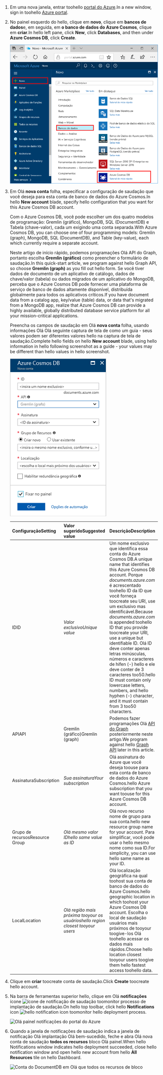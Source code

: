 1. <span data-ttu-id="95bc6-101">Em uma nova janela, entrar toohello [portal do Azure](https://portal.azure.com/).</span><span class="sxs-lookup"><span data-stu-id="95bc6-101">In a new window, sign in toohello [Azure portal](https://portal.azure.com/).</span></span>
2. <span data-ttu-id="95bc6-102">No painel esquerdo do hello, clique em **novo**, clique em **bancos de dados**e, em seguida, em **o banco de dados do Azure Cosmos**, clique em **criar**.</span><span class="sxs-lookup"><span data-stu-id="95bc6-102">In hello left pane, click **New**, click **Databases**, and then under **Azure Cosmos DB**, click **Create**.</span></span>
   
   ![Painel Bancos de Dados do portal do Azure](./media/cosmos-db-create-dbaccount-graph/create-nosql-db-databases-json-tutorial-1.png)

3. <span data-ttu-id="95bc6-104">Em Olá **nova conta** folha, especificar a configuração de saudação que você deseja para esta conta de banco de dados do Azure Cosmos.</span><span class="sxs-lookup"><span data-stu-id="95bc6-104">In hello **New account** blade, specify hello configuration that you want for this Azure Cosmos DB account.</span></span> 

    <span data-ttu-id="95bc6-105">Com o Azure Cosmos DB, você pode escolher um dos quatro modelos de programação: Gremlin (gráfico), MongoDB, SQL (DocumentDB) e Tabela (chave-valor), cada um exigindo uma conta separada.</span><span class="sxs-lookup"><span data-stu-id="95bc6-105">With Azure Cosmos DB, you can choose one of four programming models: Gremlin (graph), MongoDB, SQL (DocumentDB), and Table (key-value), each which currently require a separate account.</span></span>
       
    <span data-ttu-id="95bc6-106">Neste artigo de início rápido, podemos programações Olá API do Graph, portanto escolha **Gremlin (gráfico)** como preencher o formulário de saudação.</span><span class="sxs-lookup"><span data-stu-id="95bc6-106">In this quick-start article, we program against hello Graph API, so choose **Gremlin (graph)** as you fill out hello form.</span></span> <span data-ttu-id="95bc6-107">Se você tiver dados de documento de um aplicativo de catálogo, dados de chave/valor (tabela) ou dados migrados de um aplicativo do MongoDB, perceba que o Azure Cosmos DB pode fornecer uma plataforma de serviço de banco de dados altamente disponível, distribuída globalmente para todos os aplicativos críticos.</span><span class="sxs-lookup"><span data-stu-id="95bc6-107">If you have document data from a catalog app, key/value (table) data, or data that's migrated from a MongoDB app, realize that Azure Cosmos DB can provide a highly available, globally distributed database service platform for all your mission-critical applications.</span></span>

    <span data-ttu-id="95bc6-108">Preencha os campos de saudação em Olá **nova conta** folha, usando informações Olá Olá seguinte captura de tela de como um guia - seus valores podem ser diferentes valores hello na captura de tela de saudação.</span><span class="sxs-lookup"><span data-stu-id="95bc6-108">Complete hello fields on hello **New account** blade, using hello information in hello following screenshot as a guide - your values may be different than hello values in hello screenshot.</span></span>
 
    ![blade de nova conta Olá para o banco de dados do Azure Cosmos](./media/cosmos-db-create-dbaccount-graph/create-nosql-db-databases-json-tutorial-2.png)

    <span data-ttu-id="95bc6-110">Configuração</span><span class="sxs-lookup"><span data-stu-id="95bc6-110">Setting</span></span>|<span data-ttu-id="95bc6-111">Valor sugerido</span><span class="sxs-lookup"><span data-stu-id="95bc6-111">Suggested value</span></span>|<span data-ttu-id="95bc6-112">Descrição</span><span class="sxs-lookup"><span data-stu-id="95bc6-112">Description</span></span>
    ---|---|---
    <span data-ttu-id="95bc6-113">ID</span><span class="sxs-lookup"><span data-stu-id="95bc6-113">ID</span></span>|<span data-ttu-id="95bc6-114">*Valor exclusivo*</span><span class="sxs-lookup"><span data-stu-id="95bc6-114">*Unique value*</span></span>|<span data-ttu-id="95bc6-115">Um nome exclusivo que identifica essa conta do Azure Cosmos DB.</span><span class="sxs-lookup"><span data-stu-id="95bc6-115">A unique name that identifies this Azure Cosmos DB account.</span></span> <span data-ttu-id="95bc6-116">Porque *documents.azure.com* é acrescentado toohello ID da ID que você forneça toocreate seu URI, use um exclusivo mas identificável.</span><span class="sxs-lookup"><span data-stu-id="95bc6-116">Because *documents.azure.com* is appended toohello ID that you provide toocreate your URI, use a unique but identifiable ID.</span></span> <span data-ttu-id="95bc6-117">Olá ID deve conter apenas letras minúsculas, números e caracteres de hífen (-) hello e ele deve conter de 3 caracteres too50.</span><span class="sxs-lookup"><span data-stu-id="95bc6-117">hello ID must contain only lowercase letters, numbers, and hello hyphen (-) character, and it must contain from 3 too50 characters.</span></span>
    <span data-ttu-id="95bc6-118">API</span><span class="sxs-lookup"><span data-stu-id="95bc6-118">API</span></span>|<span data-ttu-id="95bc6-119">Gremlin (gráfico)</span><span class="sxs-lookup"><span data-stu-id="95bc6-119">Gremlin (graph)</span></span>|<span data-ttu-id="95bc6-120">Podemos fazer programações Olá [API do Graph](../articles/cosmos-db/graph-introduction.md) posteriormente neste artigo.</span><span class="sxs-lookup"><span data-stu-id="95bc6-120">We program against hello [Graph API](../articles/cosmos-db/graph-introduction.md) later in this article.</span></span>|
    <span data-ttu-id="95bc6-121">Assinatura</span><span class="sxs-lookup"><span data-stu-id="95bc6-121">Subscription</span></span>|<span data-ttu-id="95bc6-122">*Sua assinatura*</span><span class="sxs-lookup"><span data-stu-id="95bc6-122">*Your subscription*</span></span>|<span data-ttu-id="95bc6-123">Olá assinatura do Azure que você deseja toouse para esta conta de banco de dados do Azure Cosmos.</span><span class="sxs-lookup"><span data-stu-id="95bc6-123">hello Azure subscription that you want toouse for this Azure Cosmos DB account.</span></span> 
    <span data-ttu-id="95bc6-124">Grupo de recursos</span><span class="sxs-lookup"><span data-stu-id="95bc6-124">Resource Group</span></span>|<span data-ttu-id="95bc6-125">*Olá mesmo valor ID*</span><span class="sxs-lookup"><span data-stu-id="95bc6-125">*hello same value as ID*</span></span>|<span data-ttu-id="95bc6-126">Olá novo recurso nome de grupo para sua conta.</span><span class="sxs-lookup"><span data-stu-id="95bc6-126">hello new resource group name for your account.</span></span> <span data-ttu-id="95bc6-127">Para simplificar, você pode usar o hello mesmo nome como sua ID.</span><span class="sxs-lookup"><span data-stu-id="95bc6-127">For simplicity, you can use hello same name as your ID.</span></span> 
    <span data-ttu-id="95bc6-128">Local</span><span class="sxs-lookup"><span data-stu-id="95bc6-128">Location</span></span>|<span data-ttu-id="95bc6-129">*Olá região mais próxima tooyour os usuários*</span><span class="sxs-lookup"><span data-stu-id="95bc6-129">*hello region closest tooyour users*</span></span>|<span data-ttu-id="95bc6-130">Olá localização geográfica na qual toohost sua conta de banco de dados do Azure Cosmos.</span><span class="sxs-lookup"><span data-stu-id="95bc6-130">hello geographic location in which toohost your Azure Cosmos DB account.</span></span> <span data-ttu-id="95bc6-131">Escolha o local de saudação usuários mais próximos de tooyour toogive-los Olá toohello acessar os dados mais rápidos.</span><span class="sxs-lookup"><span data-stu-id="95bc6-131">Choose hello location closest tooyour users toogive them hello fastest access toohello data.</span></span>

4. <span data-ttu-id="95bc6-132">Clique em **criar** toocreate conta de saudação.</span><span class="sxs-lookup"><span data-stu-id="95bc6-132">Click **Create** toocreate hello account.</span></span>
5. <span data-ttu-id="95bc6-133">Na barra de ferramentas superior hello, clique em Olá **notificações** ícone ![ícone de notificação de saudação](./media/cosmos-db-create-dbaccount-graph/notification-icon.png) toomonitor processo de implantação de saudação.</span><span class="sxs-lookup"><span data-stu-id="95bc6-133">On hello top toolbar, click hello **Notifications** icon ![hello notification icon](./media/cosmos-db-create-dbaccount-graph/notification-icon.png) toomonitor hello deployment process.</span></span>

    ![Olá painel notificações do portal do Azure](./media/cosmos-db-create-dbaccount-graph/notification.png)

6.  <span data-ttu-id="95bc6-135">Quando a janela de notificações de saudação indica a janela de notificação Olá implantação Olá bem-sucedido, feche e abra Olá nova conta de saudação **todos os recursos** bloco Olá painel.</span><span class="sxs-lookup"><span data-stu-id="95bc6-135">When hello Notifications window indicates hello deployment succeeded, close hello notification window and open hello new account from hello **All Resources** tile on hello Dashboard.</span></span> 

    ![Conta do DocumentDB em Olá que todos os recursos de bloco](./media/cosmos-db-create-dbaccount-graph/azure-documentdb-all-resources.png)

